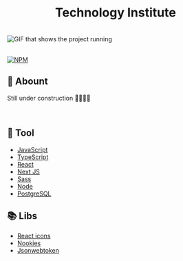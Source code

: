 <h1 align="center" >
Technology Institute
</h1>

<br>
<img  src="./public/Animação.gif" alt="GIF that shows the project running">

<br>

<br>

[![NPM](https://img.shields.io/npm/l/react)](https://github.com/Devrieff/Pokedex/blob/main/LICENSE)
<br>

##  📖 **Abount**

Still under construction 👷👷‍♀️🚧

<br>

## 🔨 **Tool**
- [JavaScript](https://developer.mozilla.org/pt-BR/docs/Web/JavaScript)
- [TypeScript](https://www.typescriptlang.org/docs/)
- [React](https://pt-br.reactjs.org/docs/getting-started.html)
- [Next JS](https://nextjs.org/docs/getting-started)
- [Sass](https://sass-lang.com/documentation)
- [Node](https://nodejs.org/en/)
- [PostgreSQL](https://www.postgresql.org/)

## 📚 **Libs**
- [React icons](https://react-icons.github.io/react-icons/)
- [Nookies](https://www.npmjs.com/package/nookies)
- [Jsonwebtoken](https://www.npmjs.com/package/jsonwebtoken)

